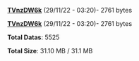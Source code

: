[**TVnzDW6k**](/data/TVnzDW6k.txt) (29/11/22 - 03:20)- 2761 bytes

[**TVnzDW6k**](/data/TVnzDW6k.txt) (29/11/22 - 03:20)- 2761 bytes

**Total Datas**: 5525

**Total Size**: 31.10 MB / 31.1 MB